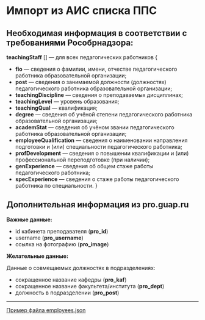 # Импорт из АИС списка ППС

## Необходимая информация в соответствии с требованиями Рособрнадзора:

__teachingStaff__ [] — для всех педагогических работников
{
- __fio__ — сведения о фамилии, имени, отчестве педагогического работника образовательной организации;
- __post__ — сведения о занимаемой должности (должностях) педагогического работника образовательной организации;
- __teachingDiscipline__ — сведения о преподаваемых дисциплинах;
- __teachingLevel__ — уровень образования;
- __teachingQual__ — квалификация;
- __degree__ — сведения об учёной степени педагогического работника образовательной организации;
- __academStat__ — сведения об учёном звании педагогического работника образовательной организации;
- __employeeQualification__ — сведения о наименовании направления подготовки и (или) специальности педагогического работника;
- __profDevelopment__ — сведения о повышении квалификации и (или) профессиональной переподготовке (при наличии);
- __genExperience__ — сведения об общем стаже работы педагогического работника;
- __specExperience__ — сведения о стаже работы педагогического работника по специальности.
}

## Дополнительная информация из pro.guap.ru

__Важные данные:__
- id кабинета преподавателя (__pro_id__)
- username (__pro_username__)
- ссылка на фотографию (__pro_image__)

__Желательные данные:__

Данные о совмещаемых должностях в подразделениях:
- сокращенное название кафедры (__pro_kaf__)
- сокращенное название факультета/института (__pro_dept__)
- должность в подразделении (__pro_post__)

---
[Пример файла employees.json](employees.json)
